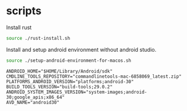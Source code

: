 # scripts

Install rust

```bash
source ./rust-install.sh
```

Install and setup android environment without android studio.

```bash
source ./setup-android-environment-for-macos.sh
```

```
ANDROID_HOME="$HOME/Library/Android/sdk"
CMDLINE_TOOLS_REPOSITORY="commandlinetools-mac-6858069_latest.zip"
PLATFORMS_ANDROID_VERSION="platforms;android-30"
BUILD_TOOLS_VERSION="build-tools;29.0.2"
ANDROID_SYSTEM_IMAGES_VERSION="system-images;android-30;google_apis;x86_64"
AVD_NAME="android30"
```

